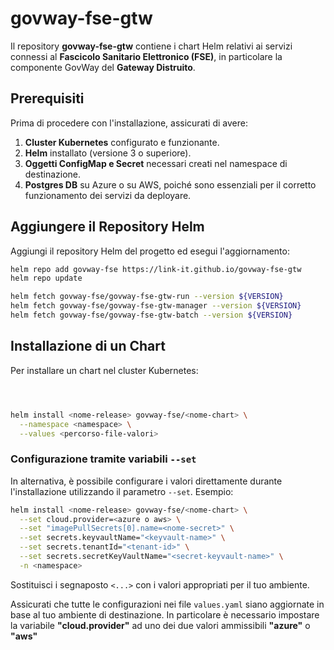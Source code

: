 # govway-fse-gtw

Il repository **govway-fse-gtw** contiene i chart Helm relativi ai servizi connessi al **Fascicolo Sanitario Elettronico (FSE)**, in particolare la componente GovWay del **Gateway Distruito**.

## Prerequisiti

Prima di procedere con l'installazione, assicurati di avere:

1. **Cluster Kubernetes** configurato e funzionante.
2. **Helm** installato (versione 3 o superiore).
3. **Oggetti ConfigMap e Secret** necessari creati nel namespace di destinazione.
4. **Postgres DB** su Azure o su AWS, poiché sono essenziali per il corretto funzionamento dei servizi da deployare.

## Aggiungere il Repository Helm

Aggiungi il repository Helm del progetto ed esegui l'aggiornamento:
```bash
helm repo add govway-fse https://link-it.github.io/govway-fse-gtw
helm repo update

helm fetch govway-fse/govway-fse-gtw-run --version ${VERSION}
helm fetch govway-fse/govway-fse-gtw-manager --version ${VERSION}
helm fetch govway-fse/govway-fse-gtw-batch --version ${VERSION}
```

## Installazione di un Chart

Per installare un chart nel cluster Kubernetes:
```bash



helm install <nome-release> govway-fse/<nome-chart> \
  --namespace <namespace> \
  --values <percorso-file-valori>
```

### Configurazione tramite variabili `--set`

In alternativa, è possibile configurare i valori direttamente durante l'installazione utilizzando il parametro `--set`. Esempio:
```bash
helm install <nome-release> govway-fse/<nome-chart> \
  --set cloud.provider=<azure o aws> \
  --set "imagePullSecrets[0].name=<nome-secret>" \
  --set secrets.keyvaultName="<keyvault-name>" \
  --set secrets.tenantId="<tenant-id>" \
  --set secrets.secretKeyVaultName="<secret-keyvault-name>" \
  -n <namespace>
```

Sostituisci i segnaposto `<...>` con i valori appropriati per il tuo ambiente.


Assicurati che tutte le configurazioni nei file `values.yaml` siano aggiornate in base al tuo ambiente di destinazione. In particolare è necessario impostare la variabile **"cloud.provider"** ad uno dei due valori ammissibili **"azure"** o **"aws"**